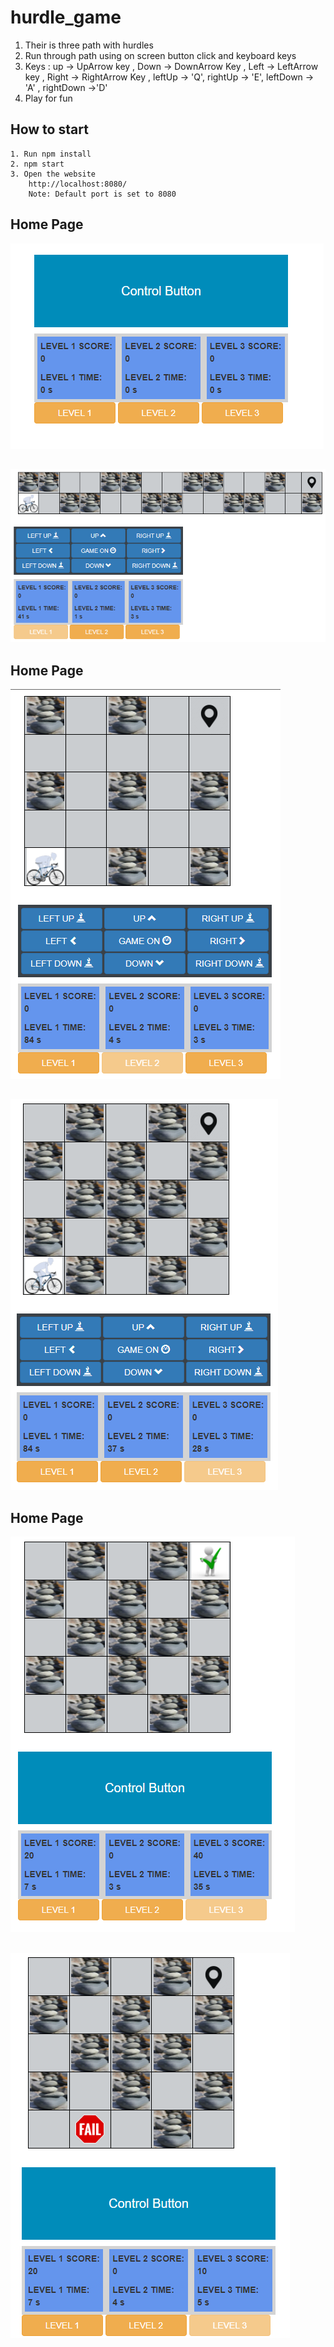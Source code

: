 # hurdle_game

1. Their is three path with hurdles
2. Run through path using on screen button click and keyboard keys
3. Keys :  up -> UpArrow key , Down -> DownArrow Key , Left -> LeftArrow key , Right -> RightArrow Key , leftUp -> 'Q', rightUp -> 'E', leftDown -> 'A' , rightDown ->'D'
4. Play for fun

## How to start 
    1. Run npm install
    2. npm start
    3. Open the website
        http://localhost:8080/
        Note: Default port is set to 8080

## Home Page
  ![Home](Images/home.png)

## 
 ![Level 1](Images/level_1.png)

 
## Home Page
  ![Level 2](Images/level_2.png)

## 
 ![Level 3](Images/level_3.png)

 
## Home Page
  ![Success](Images/success.png)

## 
 ![Failure](Images/fail.png)